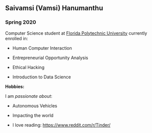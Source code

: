 ## Saivamsi (Vamsi) Hanumanthu

### Spring 2020

Computer Science student at [Florida Polytechnic University](https://www.floridapoly.edu) currently enrolled in:

- Human Computer Interaction

- Entrepreneurial Opportunity Analysis

- Ethical Hacking

- Introduction to Data Science

**Hobbies:**

I am _passionate about_:

- Autonomous Vehicles

- Impacting the world

- I love reading: <https://www.reddit.com/r/Tinder/>

